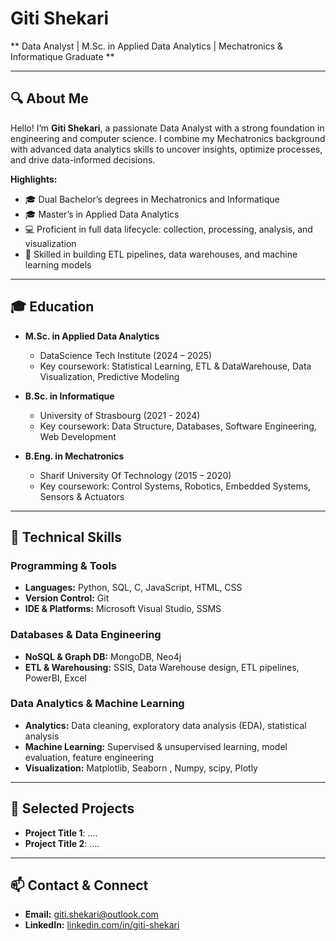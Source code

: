 # Giti Shekari

** Data Analyst | M.Sc. in Applied Data Analytics | Mechatronics & Informatique Graduate **

---

## 🔍 About Me

Hello! I’m **Giti Shekari**, a passionate Data Analyst with a strong foundation in engineering and computer science. I combine my Mechatronics background with advanced data analytics skills to uncover insights, optimize processes, and drive data-informed decisions.

**Highlights:**
- 🎓 Dual Bachelor’s degrees in Mechatronics and Informatique  
- 🎓 Master’s in Applied Data Analytics  
- 💻 Proficient in full data lifecycle: collection, processing, analysis, and visualization  
- 🔧 Skilled in building ETL pipelines, data warehouses, and machine learning models  

---

## 🎓 Education

- **M.Sc. in Applied Data Analytics**  
  - DataScience Tech Institute (2024 – 2025)  
  - Key coursework: Statistical Learning, ETL & DataWarehouse, Data Visualization, Predictive Modeling  

- **B.Sc. in Informatique**  
  - University of Strasbourg (2021 - 2024)  
  - Key coursework: Data Structure, Databases, Software Engineering, Web Development  

- **B.Eng. in Mechatronics**  
  - Sharif University Of Technology (2015 – 2020)  
  - Key coursework: Control Systems, Robotics, Embedded Systems, Sensors & Actuators  

---

## 💼 Technical Skills

### Programming & Tools
- **Languages:** Python, SQL, C, JavaScript, HTML, CSS  
- **Version Control:** Git  
- **IDE & Platforms:** Microsoft Visual Studio, SSMS  

### Databases & Data Engineering
- **NoSQL & Graph DB:** MongoDB, Neo4j  
- **ETL & Warehousing:** SSIS, Data Warehouse design, ETL pipelines, PowerBI, Excel 

### Data Analytics & Machine Learning
- **Analytics:** Data cleaning, exploratory data analysis (EDA), statistical analysis  
- **Machine Learning:** Supervised & unsupervised learning, model evaluation, feature engineering  
- **Visualization:** Matplotlib, Seaborn , Numpy, scipy, Plotly 

---

## 📂 Selected Projects

- **Project Title 1**: ....
- **Project Title 2**: ....

---

## 📫 Contact & Connect

- **Email:** [giti.shekari@outlook.com](mailto:giti.shekari@outlook.com)  
- **LinkedIn:** [linkedin.com/in/giti-shekari](https://www.linkedin.com/in/giti-shekari/)  


